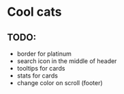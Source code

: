 # Cool cats 

## TODO:

- border for platinum
- search icon in the middle of header
- tooltips for cards
- stats for cards
- change color on scroll (footer)
